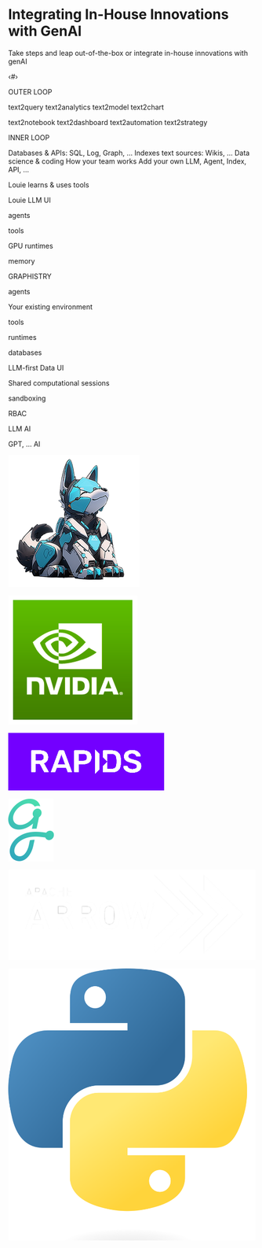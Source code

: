 # Integrating In-House Innovations with GenAI

Take steps and leap out-of-the-box or integrate in-house innovations with genAI

‹#›

OUTER LOOP

text2query text2analytics text2model
text2chart

text2notebook
text2dashboard text2automation text2strategy

INNER LOOP

Databases & APIs: SQL, Log, Graph, …
Indexes text sources: Wikis, …
Data science  & coding
How your team works
Add your own LLM, Agent, Index, API, …

Louie learns & uses tools 

Louie LLM UI

agents

tools

GPU runtimes

memory

GRAPHISTRY

agents

Your existing environment

tools

runtimes

databases

LLM-first Data UI

Shared computational sessions

sandboxing

RBAC

LLM AI

GPT, … AI

![Integration 1](./images/user/07_Take_steps_and_leap_out_of_the_box_or_integrate_in_house_innovations_with_genAI_1.png)

![Integration 2](./images/user/07_Take_steps_and_leap_out_of_the_box_or_integrate_in_house_innovations_with_genAI_2.png)

![Integration 3](./images/user/07_Take_steps_and_leap_out_of_the_box_or_integrate_in_house_innovations_with_genAI_3.png)

![Integration 4](./images/user/07_Take_steps_and_leap_out_of_the_box_or_integrate_in_house_innovations_with_genAI_4.png)

![Integration 5](./images/user/07_Take_steps_and_leap_out_of_the_box_or_integrate_in_house_innovations_with_genAI_5.png)

![Integration 6](./images/user/07_Take_steps_and_leap_out_of_the_box_or_integrate_in_house_innovations_with_genAI_6.png)

